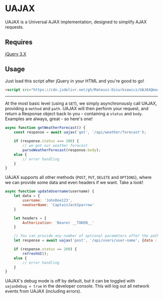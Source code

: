 # UAJAX
UAJAX is a Universal AJAX implementation, designed to simplify AJAX requests.

## Requires
[jQuery 3.X](https://releases.jquery.com/)

## Usage
Just load this script after jQuery in your HTML and you're good to go!
```html
<script src="https://cdn.jsdelivr.net/gh/Mateusz-Dziurkiewicz/UAJAX@master/uajax.js"></script>
```
---
At the most basic level (using a `GET`), we simply asynchronously call UAJAX, providing a `method` and `path`. UAJAX will then perform your request, and return a Response object back to you - containing a `status` and `body`. Examples are always, great - so here's one!

```js
async function getWeatherForecast() {
	const response = await uajax('get', '/api/weather/forecast');

	if (response.status === 200) {
		// we got our weather forecast
		parseWeatherForecast(response.body);
	else {
		// error handling
	}
}
```

UAJAX supports all other methods (`POST`, `PUT`, `DELETE` and `OPTIONS`), where we can provide some data and even headers if we want. Take a look!

```js
async function updateUsername(username) {
	let data = {
		username: 'JohnDoe123',
		newUserName: 'CaptainJackSparrow'
	}

	let headers = {
		Authorization: 'Bearer __TOKEN__'
	}

	// You can provide any number of optional parameters after the path. Take a look at the uajax.js file to see what options are available to you.
	let response = await uajax('post', '/api/users/user-name', {data : data, headers : headers});

	if (response.status == 200) {
		refreshUI();
	else {
		// error handling
	}
}
```
UAJAX's debug mode is off by default, but it can be toggled with `uajaxDebug = true` in the developer console. This will log out all network events from UAJAX (including errors).